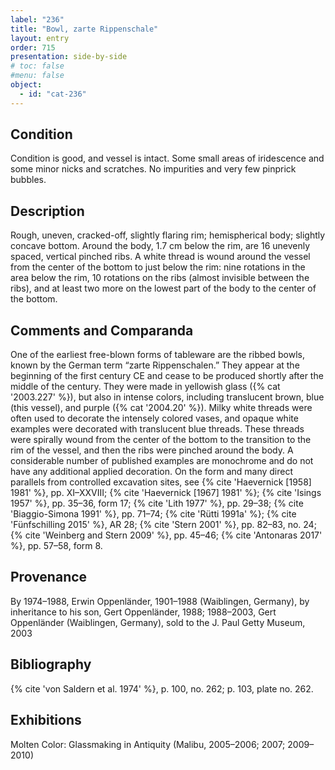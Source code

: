 ```yaml
---
label: "236"
title: "Bowl, zarte Rippenschale"
layout: entry
order: 715
presentation: side-by-side
# toc: false
#menu: false 
object:
  - id: "cat-236"
---
```


## Condition

Condition is good, and vessel is intact. Some small areas of iridescence and some minor nicks and scratches. No impurities and very few pinprick bubbles.

## Description

Rough, uneven, cracked-off, slightly flaring rim; hemispherical body; slightly concave bottom. Around the body, 1.7 cm below the rim, are 16 unevenly spaced, vertical pinched ribs. A white thread is wound around the vessel from the center of the bottom to just below the rim: nine rotations in the area below the rim, 10 rotations on the ribs (almost invisible between the ribs), and at least two more on the lowest part of the body to the center of the bottom.

## Comments and Comparanda

One of the earliest free-blown forms of tableware are the ribbed bowls, known by the German term “zarte Rippenschalen.” They appear at the beginning of the first century CE and cease to be produced shortly after the middle of the century. They were made in yellowish glass ({% cat '2003.227' %}), but also in intense colors, including translucent brown, blue (this vessel), and purple ({% cat '2004.20' %}). Milky white threads were often used to decorate the intensely colored vases, and opaque white examples were decorated with translucent blue threads. These threads were spirally wound from the center of the bottom to the transition to the rim of the vessel, and then the ribs were pinched around the body. A considerable number of published examples are monochrome and do not have any additional applied decoration. On the form and many direct parallels from controlled excavation sites, see {% cite 'Haevernick [1958] 1981' %}, pp. XI–XXVIII; {% cite 'Haevernick [1967] 1981' %}; {% cite 'Isings 1957' %}, pp. 35–36, form 17; {% cite 'Lith 1977' %}, pp. 29–38; {% cite 'Biaggio-Simona 1991' %}, pp. 71–74; {% cite 'Rütti 1991a' %}; {% cite 'Fünfschilling 2015' %}, AR 28; {% cite 'Stern 2001' %}, pp. 82–83, no. 24; {% cite 'Weinberg and Stern 2009' %}, pp. 45–46; {% cite 'Antonaras 2017' %}, pp. 57–58, form 8.

## Provenance

By 1974–1988, Erwin Oppenländer, 1901–1988 (Waiblingen, Germany), by inheritance to his son, Gert Oppenländer, 1988; 1988–2003, Gert Oppenländer (Waiblingen, Germany), sold to the J. Paul Getty Museum, 2003

## Bibliography

{% cite 'von Saldern et al. 1974' %}, p. 100, no. 262; p. 103, plate no. 262.

## Exhibitions

Molten Color: Glassmaking in Antiquity (Malibu, 2005–2006; 2007; 2009–2010)